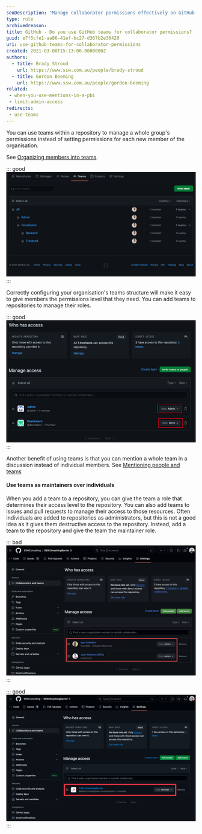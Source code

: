 ```yaml
---
seoDescription: "Manage collaborator permissions effectively on GitHub by using teams to assign roles and control access levels."
type: rule
archivedreason:
title: GitHub - Do you use GitHub teams for collaborator permissions?
guid: e7f5cfe1-aa86-41ef-bc27-d367b2e36420
uri: use-github-teams-for-collaborator-permissions
created: 2021-03-08T15:13:00.0000000Z
authors:
  - title: Brady Stroud
    url: https://www.ssw.com.au/people/brady-stroud
  - title: Gordon Beeming
    url: https://www.ssw.com.au/people/gordon-beeming
related:
 - when-you-use-mentions-in-a-pbi
 - limit-admin-access
redirects: 
 - use-teams
---
```


You can use teams within a repository to manage a whole group's permissions instead of setting permissions for each new member of the organisation.

See [Organizing members into teams](https://docs.github.com/en/github/setting-up-and-managing-organizations-and-teams/organizing-members-into-teams).

::: good
![Figure: Good example - Using a good teams structure to organize access](GoodExampleUsingTeams.png)
:::

Correctly configuring your organisation's teams structure will make it easy to give members the permissions level that they need. You can add teams to repositories to manage their roles.

::: good
![Figure: Good example - Using teams to assign roles in a repository](TeamsOnRepo.png)
:::

<!--endintro-->

Another benefit of using teams is that you can mention a whole team in a discussion instead of individual members. See [Mentioning people and teams](https://docs.github.com/en/github/writing-on-github/basic-writing-and-formatting-syntax#mentioning-people-and-teams)

#### Use teams as maintainers over individuals

When you add a team to a repository, you can give the team a role that determines their access level to the repository. You can also add teams to issues and pull requests to manage their access to those resources. Often individuals are added to repositories as administrators, but this is not a good idea as it gives them destructive access to the repository. Instead, add a team to the repository and give the team the maintainer role.

::: bad
![Figure: Bad example - Individuals should not have Admin access to a repository](individuals-added-as-admins.png)
:::


::: good
![Figure: Good example - Teams should have Maintainer access to a repository](teams-added-as-maintainers.png)
:::
